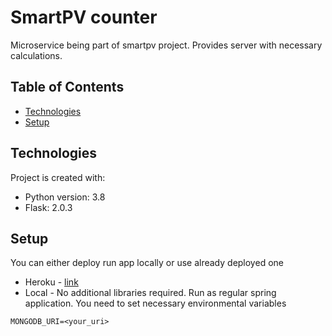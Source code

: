 # SmartPV counter

Microservice being part of smartpv project. Provides server with necessary calculations.

## Table of Contents

- [Technologies](#Technologies)
- [Setup](#Setup)

## Technologies

Project is created with:

* Python version: 3.8
* Flask: 2.0.3

## Setup

You can either deploy run app locally or use already deployed one

* Heroku - [link](https://smartpv-counter.herokuapp.com/)
* Local - No additional libraries required. Run as regular spring application. You need to set necessary environmental
  variables

```
MONGODB_URI=<your_uri>
```
